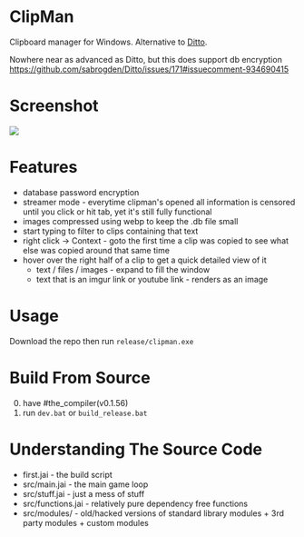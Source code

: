 # ClipMan
Clipboard manager for Windows. Alternative to [Ditto](https://github.com/sabrogden/Ditto).

Nowhere near as advanced as Ditto, but this does support db encryption https://github.com/sabrogden/Ditto/issues/171#issuecomment-934690415

# Screenshot
![](https://i.imgur.com/gLrmKk0.png)

# Features
- database password encryption
- streamer mode - everytime clipman's opened all information is censored until you click or hit tab, yet it's still fully functional
- images compressed using webp to keep the .db file small
- start typing to filter to clips containing that text
- right click -> Context - goto the first time a clip was copied to see what else was copied around that same time
- hover over the right half of a clip to get a quick detailed view of it
  - text / files / images - expand to fill the window
  - text that is an imgur link or youtube link - renders as an image


# Usage
Download the repo then run `release/clipman.exe`

# Build From Source
0. have #the_compiler(v0.1.56)
1. run `dev.bat` or `build_release.bat`

# Understanding The Source Code
- first.jai         - the build script
- src/main.jai      - the main game loop
- src/stuff.jai     - just a mess of stuff
- src/functions.jai - relatively pure dependency free functions
- src/modules/      - old/hacked versions of standard library modules + 3rd party modules + custom modules
